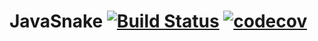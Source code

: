 # JavaSnake [![Build Status](https://travis-ci.org/sloenthran/JavaSnake.svg?branch=master)](https://travis-ci.org/sloenthran/JavaSnake) [![codecov](https://codecov.io/gh/sloenthran/JavaSnake/branch/master/graph/badge.svg)](https://codecov.io/gh/sloenthran/JavaSnake)